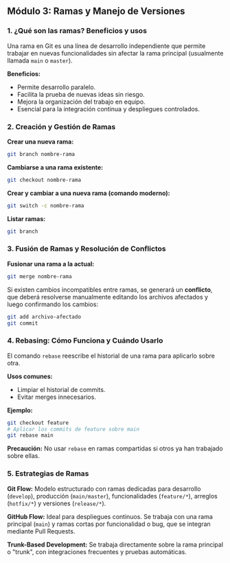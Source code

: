 ## Módulo 3: Ramas y Manejo de Versiones

### 1. ¿Qué son las ramas? Beneficios y usos
Una rama en Git es una línea de desarrollo independiente que permite trabajar en nuevas funcionalidades sin afectar la rama principal (usualmente llamada `main` o `master`).

**Beneficios:**
- Permite desarrollo paralelo.
- Facilita la prueba de nuevas ideas sin riesgo.
- Mejora la organización del trabajo en equipo.
- Esencial para la integración continua y despliegues controlados.

### 2. Creación y Gestión de Ramas

**Crear una nueva rama:**
```bash
git branch nombre-rama
```

**Cambiarse a una rama existente:**
```bash
git checkout nombre-rama
```

**Crear y cambiar a una nueva rama (comando moderno):**
```bash
git switch -c nombre-rama
```

**Listar ramas:**
```bash
git branch
```

### 3. Fusión de Ramas y Resolución de Conflictos

**Fusionar una rama a la actual:**
```bash
git merge nombre-rama
```

Si existen cambios incompatibles entre ramas, se generará un **conflicto**, que deberá resolverse manualmente editando los archivos afectados y luego confirmando los cambios:
```bash
git add archivo-afectado
git commit
```

### 4. Rebasing: Cómo Funciona y Cuándo Usarlo
El comando `rebase` reescribe el historial de una rama para aplicarlo sobre otra.

**Usos comunes:**
- Limpiar el historial de commits.
- Evitar merges innecesarios.

**Ejemplo:**
```bash
git checkout feature
# Aplicar los commits de feature sobre main
git rebase main
```

**Precaución:** No usar `rebase` en ramas compartidas si otros ya han trabajado sobre ellas.

### 5. Estrategias de Ramas

**Git Flow:**
Modelo estructurado con ramas dedicadas para desarrollo (`develop`), producción (`main/master`), funcionalidades (`feature/*`), arreglos (`hotfix/*`) y versiones (`release/*`).

**GitHub Flow:**
Ideal para despliegues continuos. Se trabaja con una rama principal (`main`) y ramas cortas por funcionalidad o bug, que se integran mediante Pull Requests.

**Trunk-Based Development:**
Se trabaja directamente sobre la rama principal o "trunk", con integraciones frecuentes y pruebas automáticas.

